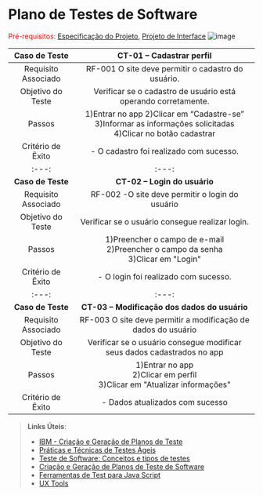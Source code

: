# Plano de Testes de Software

<span style="color:red">Pré-requisitos: <a href="2-Especificação do Projeto.md"> Especificação do Projeto</a></span>, <a href="3-Projeto de Interface.md"> Projeto de Interface</a>
![image](https://github.com/ICEI-PUC-Minas-PMV-ADS/pmv-ads-2024-1-e2-ProjKipa/assets/107258146/fffb03bd-e9f3-4222-b185-6fddb3ee9a9a)

 
| **Caso de Teste** 	| **CT-01 – Cadastrar perfil** 	|
|:---:	|:---:	|
|	Requisito Associado 	| RF-001 O site deve permitir o cadastro do usuário. |
| Objetivo do Teste 	| Verificar se o cadastro de usuário está operando corretamente. |
| Passos 	|1)Entrar no app 2)Clicar em “Cadastre-se” <br> 3)Informar as informações solicitadas <br>4)Clicar no botão cadastrar |
|Critério de Êxito | - O cadastro foi realizado com sucesso. |
|:---:	|:---:	|
| **Caso de Teste** 	| **CT-02 – Login do usuário**	|
|Requisito Associado |RF-002	-O site deve permitir o login do usuário |
| Objetivo do Teste 	| Verificar se o usuário consegue realizar login. |
| Passos 	| 1)Preencher o campo de e-mail <br> 2)Preencher o campo da senha <br> 3)Clicar em "Login" |
|Critério de Êxito | - O login foi realizado com sucesso. |
|:---:	|:---:	|
| **Caso de Teste** 	| **CT-03 – Modificação dos dados do usuário**	|
|Requisito Associado |RF-003	O site deve permitir a modificação de dados do usuário |
| Objetivo do Teste 	| Verificar se o usuário consegue modificar seus dados cadastrados no app |
| Passos 	| 1)Entrar no app <br> 2)Clicar em perfil <br> 3)Clicar em "Atualizar informações" |
|Critério de Êxito | - Dados atualizados com sucesso |
 
> **Links Úteis**:
> - [IBM - Criação e Geração de Planos de Teste](https://www.ibm.com/developerworks/br/local/rational/criacao_geracao_planos_testes_software/index.html)
> - [Práticas e Técnicas de Testes Ágeis](http://assiste.serpro.gov.br/serproagil/Apresenta/slides.pdf)
> -  [Teste de Software: Conceitos e tipos de testes](https://blog.onedaytesting.com.br/teste-de-software/)
> - [Criação e Geração de Planos de Teste de Software](https://www.ibm.com/developerworks/br/local/rational/criacao_geracao_planos_testes_software/index.html)
> - [Ferramentas de Test para Java Script](https://geekflare.com/javascript-unit-testing/)
> - [UX Tools](https://uxdesign.cc/ux-user-research-and-user-testing-tools-2d339d379dc7)
